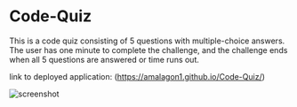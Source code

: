# Code-Quiz

This is a code quiz consisting of 5 questions with multiple-choice answers. The user has one minute to complete the challenge, and the challenge ends when all 5 questions are answered or time runs out. 

link to deployed application: (https://amalagon1.github.io/Code-Quiz/)


![screenshot](https://user-images.githubusercontent.com/89949832/136722701-660e952e-6f44-44a0-af01-d5641dc5f378.jpeg)
